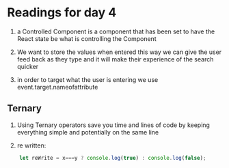 # Readings for day 4

1. a Controlled Component is a component that has been set to have the React state be what is controlling the Component

2. We want to store the values when entered this way we can give the user feed back as they type and it will make their experience of the search quicker

3. in order to target what the user is entering we use event.target.nameofattribute

## Ternary

1. Using Ternary operators save you time and lines of code by keeping everything simple and potentially on the same line

2. re written:

```js
    let reWrite = x===y ? console.log(true) : console.log(false);
```
